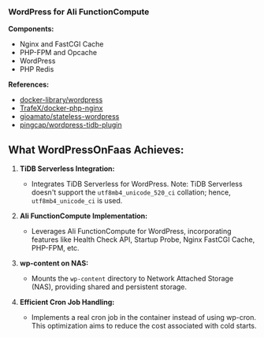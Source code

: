 ### WordPress for Ali FunctionCompute

**Components:**
- Nginx and FastCGI Cache
- PHP-FPM and Opcache
- WordPress
- PHP Redis

**References:**
- [docker-library/wordpress](https://github.com/docker-library/wordpress/tree/ac65dab91d64f611e4fa89b5e92903e163d24572)
- [TrafeX/docker-php-nginx](https://github.com/TrafeX/docker-php-nginx/blob/master/README.md)
- [gioamato/stateless-wordpress](https://github.com/gioamato/stateless-wordpress/tree/master)
- [pingcap/wordpress-tidb-plugin](https://github.com/pingcap/wordpress-tidb-plugin)

## What WordPressOnFaas Achieves:

1. **TiDB Serverless Integration:**
   - Integrates TiDB Serverless for WordPress. Note: TiDB Serverless doesn't support the `utf8mb4_unicode_520_ci` collation; hence, `utf8mb4_unicode_ci` is used.

2. **Ali FunctionCompute Implementation:**
   - Leverages Ali FunctionCompute for WordPress, incorporating features like Health Check API, Startup Probe, Nginx FastCGI Cache, PHP-FPM, etc.

3. **wp-content on NAS:**
   - Mounts the `wp-content` directory to Network Attached Storage (NAS), providing shared and persistent storage.

4. **Efficient Cron Job Handling:**
   - Implements a real cron job in the container instead of using wp-cron. This optimization aims to reduce the cost associated with cold starts.


